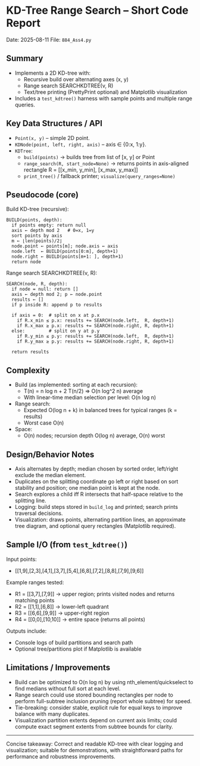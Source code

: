 # KD-Tree Range Search – Short Code Report

Date: 2025-08-11
File: `884_Ass4.py`

## Summary
- Implements a 2D KD-tree with:
  - Recursive build over alternating axes (x, y)
  - Range search SEARCHKDTREE(ν, R)
  - Text/tree printing (PrettyPrint optional) and Matplotlib visualization
- Includes a `test_kdtree()` harness with sample points and multiple range queries.

## Key Data Structures / API
- `Point(x, y)` – simple 2D point.
- `KDNode(point, left, right, axis)` – axis ∈ {0:x, 1:y}.
- `KDTree`:
  - `build(points)` → builds tree from list of [x, y] or Point
  - `range_search(R, start_node=None)` → returns points in axis-aligned rectangle R = [[x_min, y_min], [x_max, y_max]]
  - `print_tree()` / fallback printer; `visualize(query_ranges=None)`

## Pseudocode (core)

Build KD-tree (recursive):
```
BUILD(points, depth):
  if points empty: return null
  axis ← depth mod 2   # 0=x, 1=y
  sort points by axis
  m ← ⌊len(points)/2⌋
  node.point ← points[m]; node.axis ← axis
  node.left  ← BUILD(points[0:m], depth+1)
  node.right ← BUILD(points[m+1: ], depth+1)
  return node
```

Range search SEARCHKDTREE(ν, R):
```
SEARCH(node, R, depth):
  if node = null: return []
  axis ← depth mod 2; p ← node.point
  results ← []
  if p inside R: append p to results

  if axis = 0:  # split on x at p.x
    if R.x_min ≤ p.x: results += SEARCH(node.left,  R, depth+1)
    if R.x_max ≥ p.x: results += SEARCH(node.right, R, depth+1)
  else:         # split on y at p.y
    if R.y_min ≤ p.y: results += SEARCH(node.left,  R, depth+1)
    if R.y_max ≥ p.y: results += SEARCH(node.right, R, depth+1)

  return results
```

## Complexity
- Build (as implemented: sorting at each recursion):
  - T(n) = n log n + 2 T(n/2) ⇒ O(n log^2 n) average
  - With linear-time median selection per level: O(n log n)
- Range search:
  - Expected O(log n + k) in balanced trees for typical ranges (k = results)
  - Worst case O(n)
- Space:
  - O(n) nodes; recursion depth O(log n) average, O(n) worst

## Design/Behavior Notes
- Axis alternates by depth; median chosen by sorted order, left/right exclude the median element.
- Duplicates on the splitting coordinate go left or right based on sort stability and position; one median point is kept at the node.
- Search explores a child iff R intersects that half-space relative to the splitting line.
- Logging: build steps stored in `build_log` and printed; search prints traversal decisions.
- Visualization: draws points, alternating partition lines, an approximate tree diagram, and optional query rectangles (Matplotlib required).

## Sample I/O (from `test_kdtree()`)
Input points:
- [[1,9],[2,3],[4,1],[3,7],[5,4],[6,8],[7,2],[8,8],[7,9],[9,6]]

Example ranges tested:
- R1 = [[3,7],[7,9]]  → upper region; prints visited nodes and returns matching points
- R2 = [[1,1],[6,8]]  → lower-left quadrant
- R3 = [[6,6],[9,9]]  → upper-right region
- R4 = [[0,0],[10,10]] → entire space (returns all points)

Outputs include:
- Console logs of build partitions and search path
- Optional tree/partitions plot if Matplotlib is available

## Limitations / Improvements
- Build can be optimized to O(n log n) by using nth_element/quickselect to find medians without full sort at each level.
- Range search could use stored bounding rectangles per node to perform full-subtree inclusion pruning (report whole subtree) for speed.
- Tie-breaking: consider stable, explicit rule for equal keys to improve balance with many duplicates.
- Visualization partition extents depend on current axis limits; could compute exact segment extents from subtree bounds for clarity.

---
Concise takeaway: Correct and readable KD-tree with clear logging and visualization; suitable for demonstrations, with straightforward paths for performance and robustness improvements.
